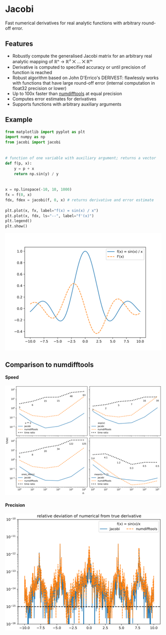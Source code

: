# Jacobi

Fast numerical derivatives for real analytic functions with arbitrary round-off error.

## Features

- Robustly compute the generalised Jacobi matrix for an arbitrary real analytic mapping of ℝⁿ → ℝⁱ¹ ⨉ ... ⨉ ℝⁱⁿ
- Derivative is computed to specified accuracy or until precision of function is reached
- Robust algorithm based on John D'Errico's DERIVEST: flawlessly works with functions that have large round-off error (internal computation in float32 precision or lower)
- Up to 100x faster than [numdifftools](https://pypi.org/project/numdifftools/) at equal precision
- Computes error estimates for derivatives
- Supports functions with arbitrary auxiliary arguments

## Example

```py
from matplotlib import pyplot as plt
import numpy as np
from jacobi import jacobi


# function of one variable with auxiliary argument; returns a vector
def f(p, x):
    y = p + x
    return np.sin(y) / y


x = np.linspace(-10, 10, 1000)
fx = f(0, x)
fdx, fdex = jacobi(f, 0, x) # returns derivative and error estimate

plt.plot(x, fx, label="f(x) = sin(x) / x")
plt.plot(x, fdx, ls="--", label="f'(x)")
plt.legend()
plt.show()
```
![](doc/_static/example.svg)

## Comparison to numdifftools

#### Speed

![](doc/_static/speed.svg)

#### Precision

![](doc/_static/precision.svg)
